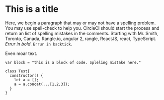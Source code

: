 This is a title
===============

Here, we begin a paragraph that may or may not have a spelling problem. You may use spell-check to help you. CircleCI should start the process and return an list of spelling mistakes in the comments. Starting with Mr. Smith, Toronto, Canada, Rangle.io, angular 2, rangle, ReactJS, react, TypeScript. *Errur in bold*. `Errur in backtick`.

Even moar text.

```
var block = "this is a block of code. Spleling mistake here."

class Test{
  constructor() {
    let a = [];
    a = a.concat(...[1,2,3]);
  }
}
```